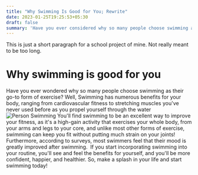 ```yaml
---
title: "Why Swimming Is Good for You; Rewrite"
date: 2023-01-25T19:25:53+05:30
draft: false
summary: 'Have you ever considered why so many people choose swimming as their go-to form of excercise?'
---
```

This is just a short paragraph for a school project of mine. Not really meant to be too long.
# Why swimming is good for you
Have you ever wondered why so many people choose swimming as their go-to form of exercise?
Well, Swimming has numerous benefits for your body, ranging from cardiovascular fitness to stretching muscles you've never used before as you propel yourself through the water
![Person Swimming](https://images.pexels.com/photos/711187/pexels-photo-711187.jpeg?auto=compress&cs=tinysrgb&w=1260&h=750&dpr=1)
You'll find swimming to be an excellent way to improve your fitness, as it's a high-gain activity that exercises your whole body, from your arms and legs to your core, and unlike most other forms of exercise, swimming can keep you fit without putting much strain on your joints!
Furthermore, according to surveys, most swimmers feel that their mood is greatly improved after swimming. 
If you start incorporating swimming into your routine, you'll see and feel the benefits for yourself, and you'll be more confident, happier, and healthier.
So, make a splash in your life and start swimming today!